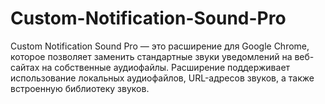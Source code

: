 # Custom-Notification-Sound-Pro
Custom Notification Sound Pro — это расширение для Google Chrome, которое позволяет заменить стандартные звуки уведомлений на веб-сайтах на собственные аудиофайлы. Расширение поддерживает использование локальных аудиофайлов, URL-адресов звуков, а также встроенную библиотеку звуков.
